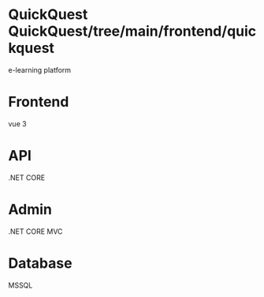 # QuickQuest  QuickQuest/tree/main/frontend/quickquest
e-learning platform

# Frontend
vue 3
# API 
.NET CORE
# Admin 
.NET CORE MVC
# Database 
MSSQL 

